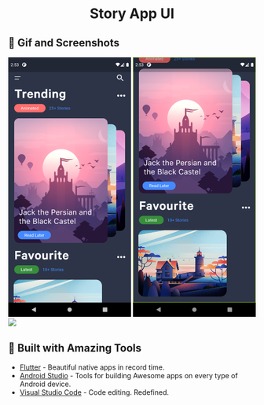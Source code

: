 <h1 align="center">Story App UI</h1>

## :iphone: Gif and Screenshots 

<img src='assets/screenshots/Screenshot_1604858013.png' heigth='300' width='250'> <img src='assets/screenshots/Screenshot_1604858016.png' heigth='300' width='250'> <img src='assets/screenshots/StoryApp.gif' heigth='300' width='250'>

## :wrench: Built with Amazing Tools

* [Flutter](https://flutter.dev/) - Beautiful native apps in record time.
* [Android Studio](https://developer.android.com/studio/index.html/) - Tools for building Awesome apps on every type of Android device.
* [Visual Studio Code](https://code.visualstudio.com/) - Code editing. Redefined.
